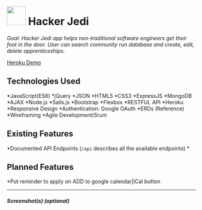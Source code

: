 # <img src="https://cdn.glitch.com/cb093bfd-142f-45b3-bdb4-52ff49e0a1c2%2Fmentoring.png?1550795116467" width="50"> Hacker Jedi

*Goal: Hacker Jedi app helps non-traditional software engineers get their foot in the door.  User can search community run database and create, edit, delete apprenticeships.*

[Heroku Demo](https://evening-forest-40933.herokuapp.com/)

## Technologies Used

*JavaScript(ES6)
*jQuery
*JSON
*HTML5
*CSS3
*ExpressJS
*MongoDB
*AJAX
*Node.js
*Sails.js
*Bootstrap
*Flexbox
*RESTFUL API
*Heroku
*Responsive Design
*Authentication: Google OAuth
*ERDs (Reference)
*Wireframing
*Agile Development/Srum

## Existing Features

*Documented API Endpoints (`/api` describes all the available endpoints)
*



## Planned Features

*Put reminder to apply on ADD to google calendar|iCal button

---

##### Screenshot(s) (optional)



